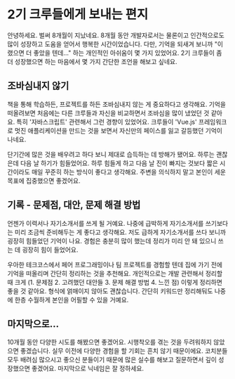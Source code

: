 # 2기 크루들에게 보내는 편지

안녕하세요.
벌써 8개월이 지났네요.
8개월 동안 개발자로서는 물론이고 인간적으로도 많이 성장하고 도움을 얻어서 행복한 시간이었습니다.
다만, 기억을 되새겨 보니까 "이랬으면 더 좋았을 텐데…" 하는 개인적인 아쉬움이 몇 가지 있었어요.
2기 크루들이 좀 더 성장했으면 하는 마음에서 몇 가지 간단한 조언을 해보고 싶네요.

## 조바심내지 않기

책을 통해 학습하든, 프로젝트를 하든 조바심내지 않는 게 중요하다고 생각해요.
기억을 떠올려보면 처음에는 다른 크루들과 자신을 비교하면서 조바심을 많이 냈었던 것 같아요.
특히 '자바스크립트' 관련해서 그런 경향이 있었어요.
크루들이 'Vue.js' 프레임워크로 멋진 애플리케이션을 만드는 것을 보면서 자신만의 페이스를 잃고 갈등했던 기억이 나네요.

단기간에 많은 것을 배우려고 하다 보니 제대로 습득하는 데 방해가 됐어요. 하루는 괜찮은데 다음 날 하기가 힘들었어요.
하루 힘들게 하고 다음 날 진이 빠지는 것보다 짧은 시간이라도 매일 꾸준히 하는 방식이 좋다고 생각해요.
주변을 의식하지 말고 본인이 세운 목표에 집중했으면 좋겠어요.

## 기록 - 문제점, 대안, 문제 해결 방법

언젠가 이력서나 자기소개서를 쓰게 될 거예요.
나중에 급박하게 자기소개서를 쓰기보다는 미리 조금씩 준비해두는 게 좋다고 생각해요.
저도 급하게 자기소개서를 쓰다 보니까 굉장히 힘들었던 기억이 나요.
경험은 충분히 많이 했는데 정리가 미리 안 돼 있으니 쓰는 데 굉장히 힘이 들었어요.

우아한 테크코스에서 페어 프로그래밍이나 팀 프로젝트를 경험할 텐데 집에 가기 전에 기억을 떠올리며 간단히 정리하는 것을 추천해요.
개인적으로는 개발 관련해서 정리할 때 크게 (1. 문제점 2. 고려했던 대안들 3. 문제 해결 방법 4. 느낀 점) 이렇게 정리하면 좋을 것 같아요.
형식에 얽매이지 않아도 괜찮습니다.
간단히 키워드만 정리해둬도 나중에 한층 수월하게 본인을 어필할 수 있을 거예요.

## 마지막으로…

10개월 동안 다양한 시도를 해봤으면 좋겠어요.
시행착오를 겪는 것을 두려워하지 않았으면 좋겠습니다.
실무 이전에 다양한 경험을 할 기회는 흔치 않기 때문이에요.
코치분들 모두 배려심 많으시고 좋으신 분들이기 때문에 많은 실수를 해보고 질문하면서 깊이 성장했으면 좋겠어요.
마지막으로 닉네임은 잘 정하세요.


